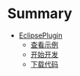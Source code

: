 # Summary

* [EclipsePlugin](README.md)
  * [查看示例](cloneGitHub.md)
  * [开始开发](newProject.md)
  * [下载代码](pullServer.md)

